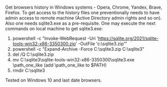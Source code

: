 Get browsers history in Windows systems - Opera, Chrome, Yandex, Brave, Firefox.
To get access to the history files one preventionally needs to have admin access to remote machine (Active Directory admin rights and so on).
Also one needs sqlite3.exe as a pre-requisite. One may execute the next commands on local machine to get sqlite3.exe:
1. powershell -c "Invoke-WebRequest -Uri 'https://sqlite.org/2021/sqlite-tools-win32-x86-3350300.zip' -OutFile 'c:\sqlite3.zip'"
2. powershell -c "Expand-Archive -Force C:\sqlite3.zip C:\sqlite3"
3. del /Q C:\sqlite3.zip
4. mv C:\sqlite3\sqlite-tools-win32-x86-3350300\sqlite3.exe \path_one_like (add \path_one_like to $PATH)
5. rmdir C:\sqlite3

Tested on Windows 10 and last date browsers.
